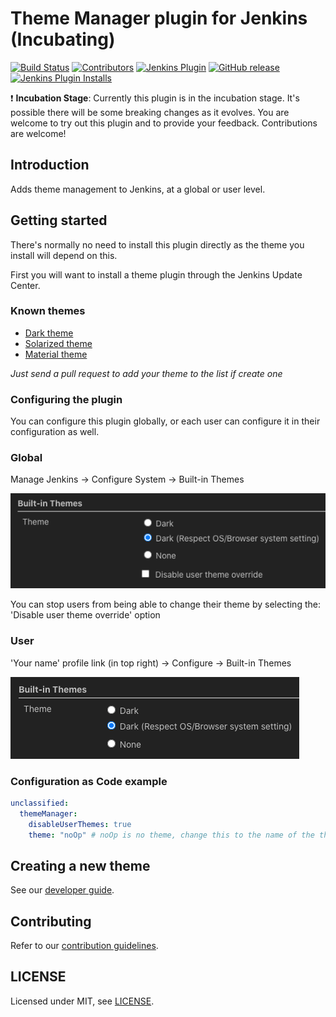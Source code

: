 # Theme Manager plugin for Jenkins (Incubating)

[![Build Status](https://ci.jenkins.io/job/Plugins/job/theme-manager-plugin/job/master/badge/icon)](https://ci.jenkins.io/job/Plugins/job/theme-manager-plugin/job/master/)
[![Contributors](https://img.shields.io/github/contributors/jenkinsci/theme-manager-plugin.svg)](https://github.com/jenkinsci/theme-manager-plugin/graphs/contributors)
[![Jenkins Plugin](https://img.shields.io/jenkins/plugin/v/theme-manager.svg)](https://plugins.jenkins.io/theme-manager)
[![GitHub release](https://img.shields.io/github/release/jenkinsci/theme-manager-plugin.svg?label=changelog)](https://github.com/jenkinsci/theme-manager-plugin/releases/latest)
[![Jenkins Plugin Installs](https://img.shields.io/jenkins/plugin/i/theme-manager.svg?color=blue)](https://plugins.jenkins.io/theme-manager)

:exclamation: **Incubation Stage**: Currently this plugin is in the incubation stage.
It's possible there will be some breaking changes as it evolves.
You are welcome to try out this plugin and to provide your feedback.
Contributions are welcome!

## Introduction

Adds theme management to Jenkins, at a global or user level.

## Getting started

There's normally no need to install this plugin directly as the theme you install will depend on this.

First you will want to install a theme plugin through the Jenkins Update Center.

### Known themes

* [Dark theme](https://github.com/jenkinsci/dark-theme-plugin)
* [Solarized theme](https://plugins.jenkins.io/solarized-theme/)
* [Material theme](https://plugins.jenkins.io/material-theme/)

_Just send a pull request to add your theme to the list if create one_

### Configuring the plugin

You can configure this plugin globally, or each user can configure it in their configuration as well.

### Global

Manage Jenkins → Configure System → Built-in Themes

![Global configuration](docs/images/global-theme-manager.png)

You can stop users from being able to change their theme by selecting the:
'Disable user theme override' option

### User

'Your name' profile link (in top right) → Configure → Built-in Themes

![User configuration](docs/images/user-theme-manager.png)

### Configuration as Code example

```yaml
unclassified:
  themeManager:
    disableUserThemes: true
    theme: "noOp" # noOp is no theme, change this to the name of the theme plugin you're using, i.g. 'darkSystem'
```

## Creating a new theme

See our [developer guide](docs/developer-guide.md).

## Contributing

Refer to our [contribution guidelines](.github/CONTRIBUTING.md).

## LICENSE

Licensed under MIT, see [LICENSE](LICENSE.md).
